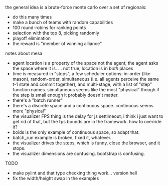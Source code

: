 the general idea is a brute-force monte carlo over a set of regionals:

* do this many times
 * make a bunch of teams with random capabilities
 * 100 round-robins for ranking points
 * selection with the top 8, picking randomly
 * playoff elimination
 * the reward is "member of winning alliance"

notes about mesa

* agent location is a property of the space not the agent; the agent asks the space where it is. ... not true, location is in *both* places
* time is measured in "steps", a few scheduler options: in-order (like mason), random-order, simultaneous (i.e. all agents perceive the same t-1 state and commit together), and multi-stage, with a list of "step" function names.  simultaneous seems like the most "physical" though if the step is small enough it probably doesn't matter.
* there's a "batch runner" 
* there's a discrete space and a continuous space.  continuous seems more "physical"
* the visualizer FPS thing is the delay for js settimeout; i think i just want to get rid of that, but the fps bounds are in the framework.  how to override it?
* boids is the only example of continuous space, so adapt that.
* batch\_run example is broken, fixed it, whatever.
* the visualizer drives the steps, which is funny.  close the browser, and it stops.
* the visualizer dimensions are confusing.  bootstrap is confusing.

TODO

* make pylint and that type checking thing work... version hell
* fix the width/height swap in the examples
